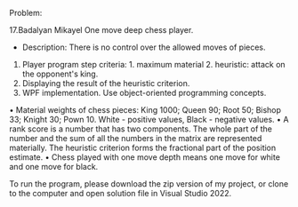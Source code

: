 Problem:

17.Badalyan Mikayel
One move deep chess player.
 - Description: There is no control over the allowed moves of pieces.
1. Player program step criteria: 1. maximum material 2. heuristic: attack on the opponent's king.
2. Displaying the result of the heuristic criterion.
3. WPF implementation. Use object-oriented programming concepts.

• Material weights of chess pieces: King 1000; Queen 90; Root 50; Bishop 33; Knight 30; Pown 10. White -
positive values, Black - negative values.
• A rank score is a number that has two components. The whole part of the number and the sum of all the
numbers in the matrix are represented materially. The heuristic criterion forms the fractional part of the
position estimate.
• Chess played with one move depth means one move for white and one move for black.

To run the program, please download the zip version of my project, or clone to the computer and open solution file in Visual Studio 2022. 
